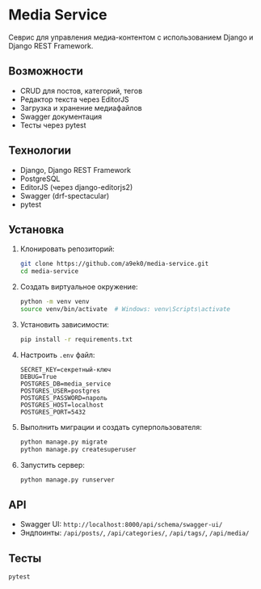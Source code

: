 # Media Service

Севрис для управления медиа-контентом с использованием Django и Django REST Framework.

## Возможности

* CRUD для постов, категорий, тегов
* Редактор текста через EditorJS
* Загрузка и хранение медиафайлов
* Swagger документация
* Тесты через pytest

## Технологии

* Django, Django REST Framework
* PostgreSQL
* EditorJS (через django-editorjs2)
* Swagger (drf-spectacular)
* pytest

## Установка

1. Клонировать репозиторий:

   ```bash
   git clone https://github.com/a9ek0/media-service.git
   cd media-service
   ```

2. Создать виртуальное окружение:

   ```bash
   python -m venv venv
   source venv/bin/activate  # Windows: venv\Scripts\activate
   ```

3. Установить зависимости:

   ```bash
   pip install -r requirements.txt
   ```

4. Настроить `.env` файл:

   ```env
   SECRET_KEY=секретный-ключ
   DEBUG=True
   POSTGRES_DB=media_service
   POSTGRES_USER=postgres
   POSTGRES_PASSWORD=пароль
   POSTGRES_HOST=localhost
   POSTGRES_PORT=5432
   ```

5. Выполнить миграции и создать суперпользователя:

   ```bash
   python manage.py migrate
   python manage.py createsuperuser
   ```

6. Запустить сервер:

   ```bash
   python manage.py runserver
   ```

## API

* Swagger UI: `http://localhost:8000/api/schema/swagger-ui/`
* Эндпоинты: `/api/posts/`, `/api/categories/`, `/api/tags/`, `/api/media/`

## Тесты

```bash
pytest
```

